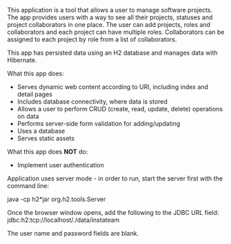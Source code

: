 This application is a tool that allows a user to manage software projects.  The app provides users with a way to see all their projects, statuses and project collaborators in one place.  The user can add projects, roles and collaborators and each project can have multiple roles.  Collaborators can be assigned to each project by role from a list of collaborators.

This app has persisted data using an H2 database and manages data with Hibernate.

What this app does:

- Serves dynamic web content according to URI, including index and detail pages
- Includes database connectivity, where data is stored
- Allows a user to perform CRUD (create, read, update, delete) operations on data
- Performs server-side form validation for adding/updating
- Uses a database
- Serves static assets

What this app does **NOT** do:

- Implement user authentication


Application uses server mode - in order to run, start the server first with the command line:

java -cp h2*jar org.h2.tools.Server

Once the browser window opens, add the following to the JDBC URL field: jdbc:h2:tcp://localhost/./data/instateam

The user name and password fields are blank.